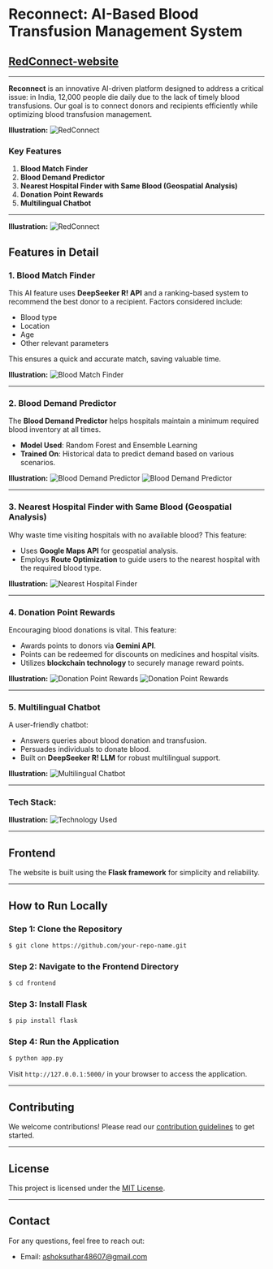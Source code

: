 # Reconnect: AI-Based Blood Transfusion Management System

## [RedConnect-website](https://redconnecthack.pythonanywhere.com/)

---

**Reconnect** is an innovative AI-driven platform designed to address a critical issue: in India, 12,000 people die daily due to the lack of timely blood transfusions. Our goal is to connect donors and recipients efficiently while optimizing blood transfusion management.

**Illustration:**
![RedConnect](Images/red_-1.png)

### Key Features

1. **Blood Match Finder**
2. **Blood Demand Predictor**
3. **Nearest Hospital Finder with Same Blood (Geospatial Analysis)**
4. **Donation Point Rewards**
5. **Multilingual Chatbot**

---
**Illustration:**
![RedConnect](Images/red_-_5.png)

## Features in Detail

### 1. Blood Match Finder

This AI feature uses **DeepSeeker R! API** and a ranking-based system to recommend the best donor to a recipient. Factors considered include:
- Blood type
- Location
- Age
- Other relevant parameters

This ensures a quick and accurate match, saving valuable time.

**Illustration:**
![Blood Match Finder](Images/Blood_matching.png)

---

### 2. Blood Demand Predictor

The **Blood Demand Predictor** helps hospitals maintain a minimum required blood inventory at all times.
- **Model Used**: Random Forest and Ensemble Learning
- **Trained On**: Historical data to predict demand based on various scenarios.

**Illustration:**
![Blood Demand Predictor](Images/blood_demand_-1.png)
![Blood Demand Predictor](Images/blood_demand_-2.png)

---

### 3. Nearest Hospital Finder with Same Blood (Geospatial Analysis)

Why waste time visiting hospitals with no available blood? This feature:
- Uses **Google Maps API** for geospatial analysis.
- Employs **Route Optimization** to guide users to the nearest hospital with the required blood type.

**Illustration:**
![Nearest Hospital Finder](Images/geospace.png)

---

### 4. Donation Point Rewards

Encouraging blood donations is vital. This feature:
- Awards points to donors via **Gemini API**.
- Points can be redeemed for discounts on medicines and hospital visits.
- Utilizes **blockchain technology** to securely manage reward points.

**Illustration:**
![Donation Point Rewards](Images/blood_demand_-1.png)
![Donation Point Rewards](Images/blood_demand_-2.png)

---

### 5. Multilingual Chatbot

A user-friendly chatbot:
- Answers queries about blood donation and transfusion.
- Persuades individuals to donate blood.
- Built on **DeepSeeker R! LLM** for robust multilingual support.

**Illustration:**
![Multilingual Chatbot](Images/Chatbot_blood.png)

---
### Tech Stack:

**Illustration:**
![Technology Used](Images/Tech_Stack__1_.jpg)

---

## Frontend
The website is built using the **Flask framework** for simplicity and reliability.

---

## How to Run Locally

### Step 1: Clone the Repository
```bash
$ git clone https://github.com/your-repo-name.git
```

### Step 2: Navigate to the Frontend Directory
```bash
$ cd frontend
```

### Step 3: Install Flask
```bash
$ pip install flask
```

### Step 4: Run the Application
```bash
$ python app.py
```

Visit `http://127.0.0.1:5000/` in your browser to access the application.

---

## Contributing
We welcome contributions! Please read our [contribution guidelines](#insert-contribution-guidelines-link) to get started.

---

## License
This project is licensed under the [MIT License](#insert-license-link).

---

## Contact
For any questions, feel free to reach out:
- Email: [ashoksuthar48607@gmail.com](ashoksuthar48607@gmsil.com)


